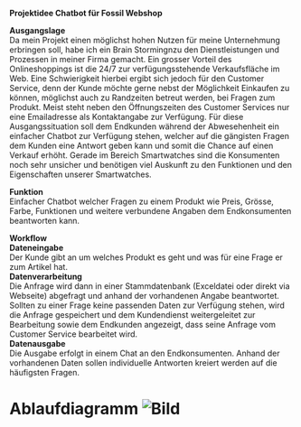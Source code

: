 
**Projektidee
Chatbot für Fossil Webshop**

**Ausgangslage**<br />
Da mein Projekt einen möglichst hohen Nutzen für meine Unternehmung erbringen soll, habe ich ein Brain Stormingnzu den Dienstleistungen und Prozessen in meiner Firma gemacht. Ein grosser Vorteil des Onlineshoppings ist die 24/7 zur verfügungsstehende Verkaufsfläche im Web. Eine Schwierigkeit hierbei ergibt sich jedoch für den Customer Service, denn der Kunde möchte gerne nebst der Möglichkeit Einkaufen zu können, möglichst auch zu Randzeiten betreut werden, bei Fragen zum Produkt. Meist steht neben den Öffnungszeiten des Customer Services nur eine Emailadresse als Kontaktangabe zur Verfügung. Für diese Ausgangssituation soll dem Endkunden während der Abwesehenheit ein einfacher Chatbot zur Verfügung stehen, welcher auf die gängisten Fragen dem Kunden eine Antwort geben kann und somit die Chance auf einen Verkauf erhöht. Gerade im Bereich Smartwatches sind die Konsumenten noch sehr unsicher und benötigen viel Auskunft zu den Funktionen und den Eigenschaften unserer Smartwatches. 

**Funktion**<br />
Einfacher Chatbot welcher Fragen zu einem Produkt wie Preis, Grösse, Farbe, Funktionen und weitere verbundene Angaben dem Endkonsumenten beantworten kann. 

**Workflow**<br />
**Dateneingabe**<br />
Der Kunde gibt an um welches Produkt es geht und was für eine Frage er zum Artikel hat.<br />
**Datenverarbeitung**<br />
Die Anfrage wird dann in einer Stammdatenbank (Exceldatei oder direkt via Webseite) abgefragt und anhand der vorhandenen Angabe beantwortet. Sollten zu einer Frage keine passenden Daten zur Verfügung stehen, wird die Anfrage gespeichert und dem Kundendienst weitergeleitet zur Bearbeitung sowie dem Endkunden angezeigt, dass seine Anfrage vom Customer Service bearbeitet wird.<br />
**Datenausgabe**<br />
Die Ausgabe erfolgt in einem Chat an den Endkonsumenten. Anhand der vorhandenen Daten sollen individuelle Antworten kreiert werden auf die häufigsten Fragen. 

**Ablaufdiagramm**
![Bild](https://github.com/rfuchs94/Prog2/blob/master/README2.md\Ablaufdiagramm.jpg)
=======


